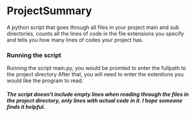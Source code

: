 # ProjectSummary
A python script that goes through all files in your project main and sub directories, counts all the lines of code in the file extensions you specify and tells you how many lines of codes your project has.

### Running the script
Running the script main.py, you would be promted to enter the fullpath to the project directory
After that, you will need to enter the extentions you would like the program to read.

##### The script doesn't include empty lines when reading through the files in the project directory, only lines with actual code in it. I hope someone finds it helpful.